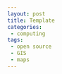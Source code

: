 ```yaml
---
layout: post
title: Template
categories:
 - computing
tags:
 - open source
 - GIS
 - maps
---
```



